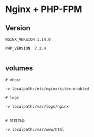 # Nginx + PHP-FPM



## Version

```
NGINX_VERSION 1.14.0

PHP_VERSION  7.2.4


```





## volumes


```
# vhost

-v localpath:/etc/nginx/sites-enabled

# logs

-v localpath:/var/logs/nginx


# 项目目录

-v localpath:/var/www/html


```
